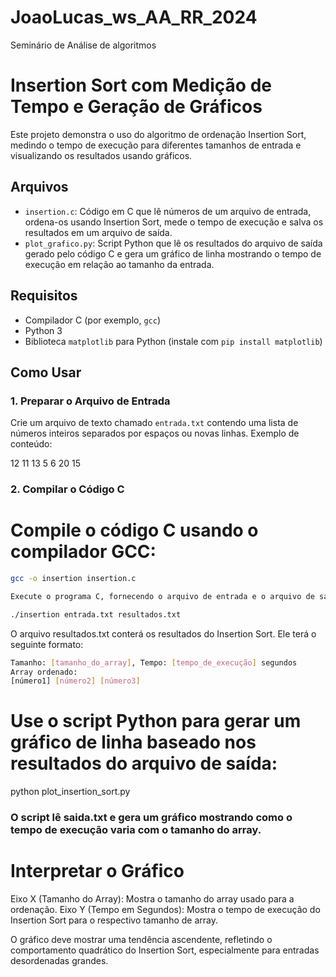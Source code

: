# JoaoLucas_ws_AA_RR_2024

Seminário de Análise de algoritmos

# Insertion Sort com Medição de Tempo e Geração de Gráficos

Este projeto demonstra o uso do algoritmo de ordenação Insertion Sort, medindo o tempo de execução para diferentes tamanhos de entrada e visualizando os resultados usando gráficos.

## Arquivos

- `insertion.c`: Código em C que lê números de um arquivo de entrada, ordena-os usando Insertion Sort, mede o tempo de execução e salva os resultados em um arquivo de saída.
- `plot_grafico.py`: Script Python que lê os resultados do arquivo de saída gerado pelo código C e gera um gráfico de linha mostrando o tempo de execução em relação ao tamanho da entrada.

## Requisitos

- Compilador C (por exemplo, `gcc`)
- Python 3
- Biblioteca `matplotlib` para Python (instale com `pip install matplotlib`)

## Como Usar

### 1. Preparar o Arquivo de Entrada

Crie um arquivo de texto chamado `entrada.txt` contendo uma lista de números inteiros separados por espaços ou novas linhas. Exemplo de conteúdo:

12 11 13 5 6 20 15


### 2. Compilar o Código C

# Compile o código C usando o compilador GCC:

```bash
gcc -o insertion insertion.c

Execute o programa C, fornecendo o arquivo de entrada e o arquivo de saída como argumentos:

./insertion entrada.txt resultados.txt
```

O arquivo resultados.txt conterá os resultados do Insertion Sort. Ele terá o seguinte formato:
```bash
Tamanho: [tamanho_do_array], Tempo: [tempo_de_execução] segundos
Array ordenado:
[número1] [número2] [número3]
```

# Use o script Python para gerar um gráfico de linha baseado nos resultados do arquivo de saída:

python plot_insertion_sort.py

### O script lê saida.txt e gera um gráfico mostrando como o tempo de execução varia com o tamanho do array.

# Interpretar o Gráfico

Eixo X (Tamanho do Array): Mostra o tamanho do array usado para a ordenação.
Eixo Y (Tempo em Segundos): Mostra o tempo de execução do Insertion Sort para o respectivo tamanho de array.

O gráfico deve mostrar uma tendência ascendente, refletindo o comportamento quadrático do Insertion Sort, especialmente para entradas desordenadas grandes.
